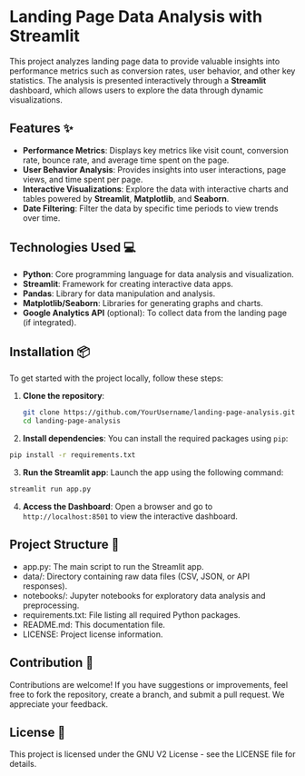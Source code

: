 # Landing Page Data Analysis with Streamlit

This project analyzes landing page data to provide valuable insights into performance metrics such as conversion rates, user behavior, and other key statistics. The analysis is presented interactively through a **Streamlit** dashboard, which allows users to explore the data through dynamic visualizations.

## Features :sparkles:

- **Performance Metrics**: Displays key metrics like visit count, conversion rate, bounce rate, and average time spent on the page.
- **User Behavior Analysis**: Provides insights into user interactions, page views, and time spent per page.
- **Interactive Visualizations**: Explore the data with interactive charts and tables powered by **Streamlit**, **Matplotlib**, and **Seaborn**.
- **Date Filtering**: Filter the data by specific time periods to view trends over time.

## Technologies Used :computer:

- **Python**: Core programming language for data analysis and visualization.
- **Streamlit**: Framework for creating interactive data apps.
- **Pandas**: Library for data manipulation and analysis.
- **Matplotlib/Seaborn**: Libraries for generating graphs and charts.
- **Google Analytics API** (optional): To collect data from the landing page (if integrated).

## Installation :package:

To get started with the project locally, follow these steps:

1. **Clone the repository**:

   ```bash
   git clone https://github.com/YourUsername/landing-page-analysis.git
   cd landing-page-analysis
   ```

2. **Install dependencies**:
  You can install the required packages using ```pip```:

  ```bash
  pip install -r requirements.txt
  ```

3. **Run the Streamlit app**:
  Launch the app using the following command:

  ```bash
  streamlit run app.py
  ```
4. **Access the Dashboard**:
  Open a browser and go to ```http://localhost:8501``` to view the interactive dashboard.

## Project Structure :file_folder:

- app.py: The main script to run the Streamlit app.
- data/: Directory containing raw data files (CSV, JSON, or API responses).
- notebooks/: Jupyter notebooks for exploratory data analysis and preprocessing.
- requirements.txt: File listing all required Python packages.
- README.md: This documentation file.
- LICENSE: Project license information.

## Contribution 🤝
Contributions are welcome! If you have suggestions or improvements, feel free to fork the repository, create a branch, and submit a pull request. We appreciate your feedback.

## License :memo:

This project is licensed under the GNU V2 License - see the LICENSE file for details.


